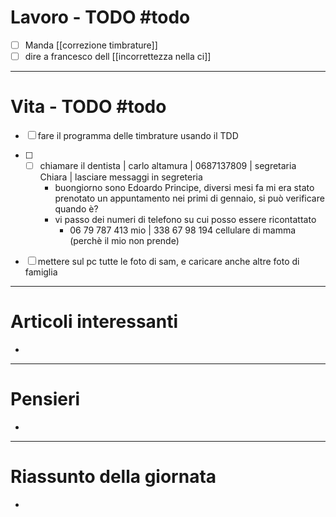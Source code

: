 # Lavoro - TODO #todo 
- [ ]  Manda [[correzione timbrature]]
- [ ] dire a francesco dell [[incorrettezza nella ci]]

---

# Vita - TODO #todo 
- [ ] fare il programma delle timbrature usando il TDD
- [ ] - [ ] chiamare il dentista | carlo altamura | 0687137809 | segretaria Chiara | lasciare messaggi in segreteria
    - buongiorno sono Edoardo Principe, diversi mesi fa mi era stato prenotato un appuntamento nei primi di gennaio, si può verificare quando è? 
    - vi passo dei numeri di telefono su cui posso essere ricontattato
        - 06 79 787 413 mio | 338 67 98 194 cellulare di mamma (perchè il mio non prende)
- [ ] mettere sul pc tutte le foto di sam, e caricare anche altre foto di famiglia


---

# Articoli interessanti
- 

---

# Pensieri
- 

---

# Riassunto della giornata
- 
